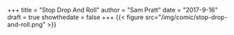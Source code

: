 +++
title = "Stop Drop And Roll"
author = "Sam Pratt"
date = "2017-9-16"
draft = true
showthedate = false
+++
{{< figure src="/img/comic/stop-drop-and-roll.png" >}}